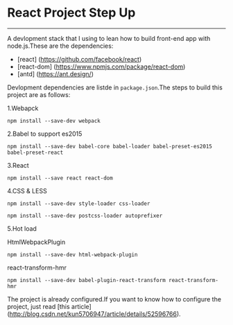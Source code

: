 # React Project Step Up

------------------

A devlopment stack that I using to lean how to build front-end app with node.js.These are the dependencies:

- [react] (https://github.com/facebook/react) 
- [react-dom] (https://www.npmjs.com/package/react-dom)
- [antd] (https://ant.design/) 

Devlopment dependencies are listde in `package.json`.The steps to build this project are as follows:

1.Webapck

```shell
npm install --save-dev webpack
```

2.Babel to support es2015

```shell
npm install --save-dev babel-core babel-loader babel-preset-es2015 babel-preset-react
```

3.React

```shell
npm install --save react react-dom
```

4.CSS & LESS

```shell
npm install --save-dev style-loader css-loader
```

```
npm install --save-dev postcss-loader autoprefixer
```

5.Hot load

HtmlWebpackPlugin

```shell
npm install --save-dev html-webpack-plugin
```

react-transform-hmr

```shell
npm install --save-dev babel-plugin-react-transform react-transform-hmr
```

The project is already configured.If you want to know how to configure the project, just read [this article] (http://blog.csdn.net/kun5706947/article/details/52596766).